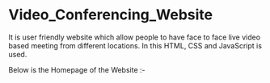 # Video_Conferencing_Website
It is user friendly website which allow people to have face to face live video based meeting from different locations.
In this HTML, CSS and JavaScript is used.
 
Below is the Homepage of the Website :-
